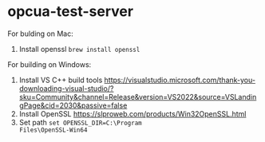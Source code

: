 # opcua-test-server

For bulding on Mac:
1. Install openssl <code>brew install openssl</code>

For building on Windows:
1. Install VS C++ build tools https://visualstudio.microsoft.com/thank-you-downloading-visual-studio/?sku=Community&channel=Release&version=VS2022&source=VSLandingPage&cid=2030&passive=false
2. Install OpenSSL https://slproweb.com/products/Win32OpenSSL.html
3. Set path <code>set OPENSSL_DIR=C:\Program Files\OpenSSL-Win64<code>
